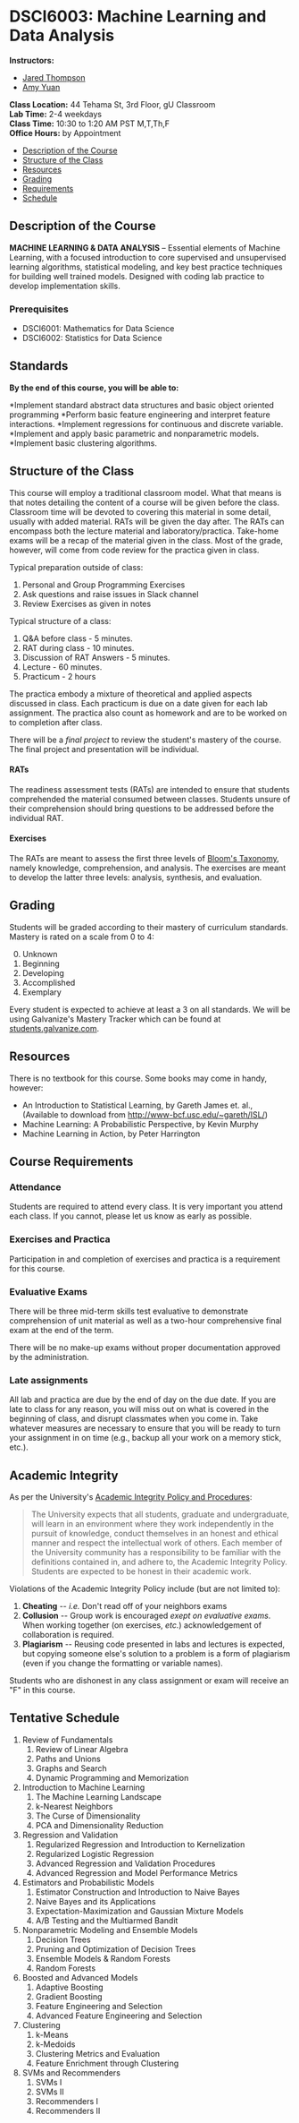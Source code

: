 DSCI6003: Machine Learning and Data Analysis
===============================================================
**Instructors:**  
* [Jared Thompson](mailto:jared.thompson@galvanize.com)  
* [Amy Yuan](mailto:amy.yuan@galvanize.com)  

**Class Location:** 44 Tehama St, 3rd Floor, gU Classroom  
**Lab Time:** 2-4 weekdays  
**Class Time:** 10:30 to 1:20 AM PST M,T,Th,F  
**Office Hours:** by Appointment    

- [Description of the Course](#description-of-the-course)
- [Structure of the Class](#structure-of-the-class)
- [Resources](#resources)
- [Grading](#grading)
- [Requirements](#course-requirements)
- [Schedule](#tentative-schedule)

Description of the Course
--------------------------------------------------------------  
**MACHINE LEARNING & DATA ANALYSIS** – Essential elements of Machine Learning, with a focused introduction to core supervised and unsupervised learning algorithms, statistical modeling, and key best practice techniques for building well trained models. Designed with coding lab practice to develop implementation skills.


### Prerequisites

* DSCI6001: Mathematics for Data Science 
* DSCI6002: Statistics for Data Science

Standards
--------------------------------------------------------------  
**By the end of this course, you will be able to:**


*Implement standard abstract data structures and basic object oriented programming
*Perform basic feature engineering and interpret feature interactions.
*Implement regressions for continuous and discrete variable.
*Implement and apply basic parametric and nonparametric models.
*Implement basic clustering algorithms.




Structure of the Class
--------------------------------------------------------------  
This course will employ a traditional classroom model. What that means is that notes detailing the content of a course will be given before the class. Classroom time will be devoted to covering this material in some detail, usually with added material. RATs will be given the day after. The RATs can encompass both the lecture material and laboratory/practica. Take-home exams will be a recap of the material given in the class. Most of the grade, however, will come from code review for the practica given in class. 

Typical preparation outside of class:
1. Personal and Group Programming Exercises
2. Ask questions and raise issues in Slack channel
3. Review Exercises as given in notes

Typical structure of a class:
1. Q&A before class - 5 minutes. 
2. RAT during class - 10 minutes.
3. Discussion of RAT Answers - 5 minutes.
4. Lecture - 60 minutes.
5. Practicum - 2 hours

The practica embody a mixture of theoretical and applied aspects discussed in class. Each practicum is due on a date given for each lab assignment. The practica also count as homework and are to be worked on to completion after class. 

There will be a *final project* to review the student's mastery of the course. The final project and presentation will be individual.

#### RATs
The readiness assessment tests (RATs) are intended to ensure that students comprehended the material consumed between classes. Students unsure of their comprehension should bring questions to be addressed before the individual RAT.

#### Exercises
The RATs are meant to assess the first three levels of [Bloom's Taxonomy](http://en.wikipedia.org/wiki/Bloom's_taxonomy#Cognitive), namely knowledge, comprehension, and analysis. The exercises are meant to develop the latter three levels: analysis, synthesis, and evaluation.

Grading
----------------------
Students will be graded according to their mastery of curriculum standards. Mastery is rated on a scale from 0 to 4:

0) Unknown <br>
1) Beginning <br>
2) Developing <br>
3) Accomplished <br>
4) Exemplary <br>

Every student is expected to achieve at least a 3 on all standards. We will be using Galvanize's Mastery Tracker which can be found at [students.galvanize.com](https://students.galvanize.com).

Resources
--------------------------------------------------------------  
There is no textbook for this course. Some books may come in handy, however:
* An Introduction to Statistical Learning, by Gareth James et. al., (Available to download from http://www-bcf.usc.edu/~gareth/ISL/)
* Machine Learning: A Probabilistic Perspective, by Kevin Murphy
* Machine Learning in Action, by Peter Harrington


Course Requirements
--------------------------------------------------------------  
### Attendance
Students are required to attend every class. It is very important you attend each class. If you cannot, please let us know as early as possible. 

### Exercises and Practica
Participation in and completion of exercises and practica is a requirement for this course.

### Evaluative Exams

There will be three mid-term skills test evaluative to demonstrate comprehension of unit material as well as a two-hour comprehensive final exam at the end of the term.

There will be no make-up exams without proper documentation approved by the administration.

### Late assignments

All lab and practica are due by the end of day on the due date. If you are late to class for any reason, you will miss out on what is covered in the beginning of class, and disrupt classmates when you come in. Take whatever measures are necessary to ensure that you will be ready to turn your assignment in on time (e.g., backup all your work on a memory stick, etc.).


## Academic Integrity
As per the University's [Academic Integrity Policy and Procedures](http://www.newhaven.edu/334887.pdf):
> The University expects that all students, graduate and undergraduate, will learn in an environment where they work independently in the pursuit of knowledge, conduct themselves in an honest and ethical manner and respect the intellectual work of others. Each member of the University community has a responsibility to be familiar with the definitions contained in, and adhere to, the Academic Integrity Policy. Students are expected to be honest in their academic work. 

Violations of the Academic Integrity Policy include (but are not limited to):

1. **Cheating** -- *i.e.* Don't read off of your neighbors exams
2. **Collusion** -- Group work is encouraged *exept on evaluative exams*. When working together (on exercises, *etc.*) acknowledgement of collaboration is required.
3. **Plagiarism** -- Reusing code presented in labs and lectures is expected, but copying someone else's solution to a problem is a form of plagiarism (even if you change the formatting or variable names).

Students who are dishonest in any class assignment or exam will receive an "F" in this course.

Tentative Schedule
--------------------------------------------------------------  
1. Review of Fundamentals
    1. Review of Linear Algebra
    2. Paths and Unions
    3. Graphs and Search
    4. Dynamic Programming and Memorization
2. Introduction to Machine Learning
    1. The Machine Learning Landscape
    2. k-Nearest Neighbors
    3. The Curse of Dimensionality
    4. PCA and Dimensionality Reduction
3. Regression and Validation
    1. Regularized Regression and Introduction to Kernelization
    2. Regularized Logistic Regression
    3. Advanced Regression and Validation Procedures
    4. Advanced Regression and Model Performance Metrics
4. Estimators and Probabilistic Models
    1. Estimator Construction and Introduction to Naive Bayes
    2. Naive Bayes and its Applications
    3. Expectation-Maximization and Gaussian Mixture Models
    4. A/B Testing and the Multiarmed Bandit
5. Nonparametric Modeling and Ensemble Models
    1. Decision Trees
    2. Pruning and Optimization of Decision Trees
    3. Ensemble Models & Random Forests
    4. Random Forests
6. Boosted and Advanced Models
    1. Adaptive Boosting
    2. Gradient Boosting
    3. Feature Engineering and Selection
    4. Advanced Feature Engineering and Selection
7. Clustering
    1. k-Means
    2. k-Medoids
    3. Clustering Metrics and Evaluation
    4. Feature Enrichment through Clustering
8. SVMs and Recommenders
    1. SVMs I
    2. SVMs II
    3. Recommenders I
    4. Recommenders II


